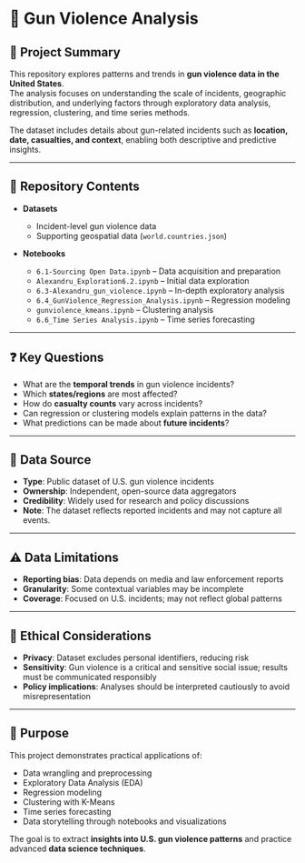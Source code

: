 # 🔫 Gun Violence Analysis

## 📌 Project Summary
This repository explores patterns and trends in **gun violence data in the United States**.  
The analysis focuses on understanding the scale of incidents, geographic distribution, and underlying factors through exploratory data analysis, regression, clustering, and time series methods.  

The dataset includes details about gun-related incidents such as **location, date, casualties, and context**, enabling both descriptive and predictive insights.

---

## 📂 Repository Contents
- **Datasets**  
  - Incident-level gun violence data  
  - Supporting geospatial data (`world.countries.json`)  

- **Notebooks**  
  - `6.1-Sourcing Open Data.ipynb` – Data acquisition and preparation  
  - `Alexandru_Exploration6.2.ipynb` – Initial data exploration  
  - `6.3-Alexandru_gun_violence.ipynb` – In-depth exploratory analysis  
  - `6.4_GunViolence_Regression_Analysis.ipynb` – Regression modeling  
  - `gunviolence_kmeans.ipynb` – Clustering analysis  
  - `6.6_Time Series Analysis.ipynb` – Time series forecasting  

---

## ❓ Key Questions
- What are the **temporal trends** in gun violence incidents?  
- Which **states/regions** are most affected?  
- How do **casualty counts** vary across incidents?  
- Can regression or clustering models explain patterns in the data?  
- What predictions can be made about **future incidents**?  

---

## 📑 Data Source
- **Type**: Public dataset of U.S. gun violence incidents  
- **Ownership**: Independent, open-source data aggregators  
- **Credibility**: Widely used for research and policy discussions  
- **Note**: The dataset reflects reported incidents and may not capture all events.  

---

## ⚠️ Data Limitations
- **Reporting bias**: Data depends on media and law enforcement reports  
- **Granularity**: Some contextual variables may be incomplete  
- **Coverage**: Focused on U.S. incidents; may not reflect global patterns  

---

## 🧭 Ethical Considerations
- **Privacy**: Dataset excludes personal identifiers, reducing risk  
- **Sensitivity**: Gun violence is a critical and sensitive social issue; results must be communicated responsibly  
- **Policy implications**: Analyses should be interpreted cautiously to avoid misrepresentation  

---

## 🚀 Purpose
This project demonstrates practical applications of:  
- Data wrangling and preprocessing  
- Exploratory Data Analysis (EDA)  
- Regression modeling  
- Clustering with K-Means  
- Time series forecasting  
- Data storytelling through notebooks and visualizations  

The goal is to extract **insights into U.S. gun violence patterns** and practice advanced **data science techniques**.
